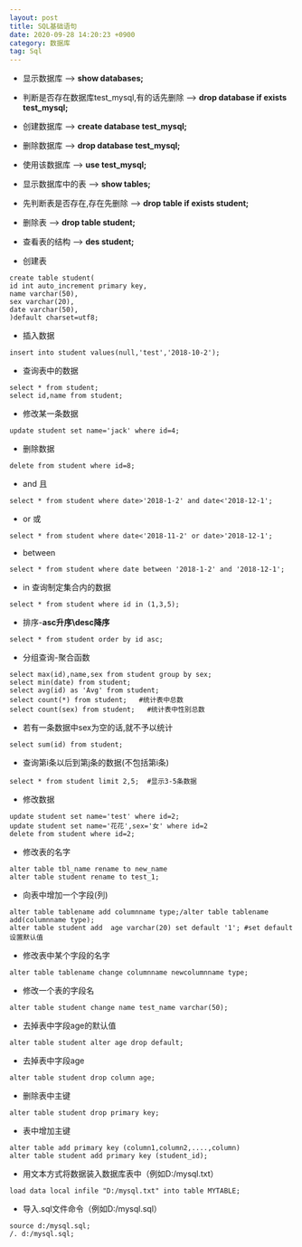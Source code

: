 ```yaml
---
layout: post
title: SQL基础语句
date: 2020-09-28 14:20:23 +0900
category: 数据库
tag: Sql
---
```


* 显示数据库
--> **show databases;**

* 判断是否存在数据库test_mysql,有的话先删除
--> **drop database if exists test_mysql;**

* 创建数据库
--> **create database test_mysql;**

* 删除数据库
--> **drop database test_mysql;**

* 使用该数据库
--> **use test_mysql;**

* 显示数据库中的表
--> **show tables;**

* 先判断表是否存在,存在先删除
--> **drop table if exists student;**

* 删除表
--> **drop table student;**

* 查看表的结构
--> **des student;**

* 创建表
```
create table student(
id int auto_increment primary key,
name varchar(50),
sex varchar(20),
date varchar(50),
)default charset=utf8;
```

* 插入数据
```
insert into student values(null,'test','2018-10-2');
```

* 查询表中的数据
```
select * from student;
select id,name from student;
```

* 修改某一条数据
```
update student set name='jack' where id=4;
```

* 删除数据
```
delete from student where id=8;
```

* and 且
```
select * from student where date>'2018-1-2' and date<'2018-12-1';
```

* or 或
```
select * from student where date<'2018-11-2' or date>'2018-12-1';
```

* between
```
select * from student where date between '2018-1-2' and '2018-12-1';
```

* in 查询制定集合内的数据
```
select * from student where id in (1,3,5);
```

* 排序-**asc升序\desc降序**
```
select * from student order by id asc;
```

* 分组查询-聚合函数
```
select max(id),name,sex from student group by sex;
select min(date) from student;
select avg(id) as 'Avg' from student;
select count(*) from student;   #统计表中总数
select count(sex) from student;   #统计表中性别总数
```

* 若有一条数据中sex为空的话,就不予以统计
```
select sum(id) from student;
```

* 查询第i条以后到第j条的数据(不包括第i条)
```
select * from student limit 2,5;  #显示3-5条数据
```

* 修改数据
```
update student set name='test' where id=2;
update student set name='花花',sex='女' where id=2
delete from student where id=2;
```

* 修改表的名字
```
alter table tbl_name rename to new_name
alter table student rename to test_1;
```

* 向表中增加一个字段(列)
```
alter table tablename add columnname type;/alter table tablename add(columnname type);
alter table student add  age varchar(20) set default '1'; #set default 设置默认值
```

* 修改表中某个字段的名字
```
alter table tablename change columnname newcolumnname type;
```
* 修改一个表的字段名
```
alter table student change name test_name varchar(50);
```

* 去掉表中字段age的默认值
```
alter table student alter age drop default;
```

* 去掉表中字段age
```
alter table student drop column age;
```

* 删除表中主键
```
alter table student drop primary key;
```

* 表中增加主键
```
alter table add primary key (column1,column2,....,column)
alter table student add primary key (student_id);
```

* 用文本方式将数据装入数据库表中（例如D:/mysql.txt）
```
load data local infile "D:/mysql.txt" into table MYTABLE;
```

* 导入.sql文件命令（例如D:/mysql.sql）
```
source d:/mysql.sql;
/. d:/mysql.sql;
```

